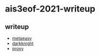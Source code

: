 # ais3eof-2021-writeup

## writeup
- [metaeasy](metaeasy.md)
- [darkknight](darkknight.md)
- [proxy](proxy.md)
